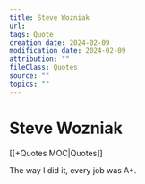 ```yaml
---
title: Steve Wozniak
url: 
tags: Quote
creation date: 2024-02-09
modification date: 2024-02-09
attribution: ""
fileClass: Quotes
source: ""
topics: ""
---
```


# Steve Wozniak

[[+Quotes MOC|Quotes]]

The way I did it, every job was A+.

